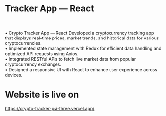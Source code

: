 # Tracker App — React
<br> <br> 
• Crypto Tracker App — React Developed a cryptocurrency tracking app that displays real-time prices, market
trends, and historical data for various cryptocurrencies. <br>
• Implemented state management with Redux for efficient data handling and optimized API requests using
Axios. <br>
• Integrated RESTful APIs to fetch live market data from popular cryptocurrency exchanges. <br>
• Designed a responsive UI with React to enhance user experience across devices. <br>

# Website is live on 
https://crypto-tracker-psi-three.vercel.app/
